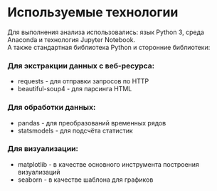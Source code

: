# Используемые технологии

Для выполнения анализа использовались: язык Python 3, среда Anaconda и технология Jupyter Notebook.  
А также стандартная библиотека Python и сторонние библиотеки:

### Для экстракции данных с веб-ресурса:
* requests - для отправки запросов по HTTP
* beautiful-soup4 - для парсинга HTML

### Для обработки данных:
* pandas - для преобразований временных рядов
* statsmodels - для подсчёта статистик

### Для визуализации:
* matplotlib - в качестве основного инструмента построения визуализаций
* seaborn - в качестве шаблона для графиков
